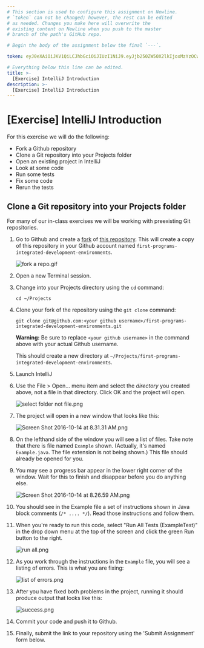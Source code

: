 ```yaml
---
# This section is used to configure this assignment on Newline.
# `token` can not be changed; however, the rest can be edited
# as needed. Changes you make here will overwrite the
# existing content on Newline when you push to the master
# branch of the path's GitHub repo.

# Begin the body of the assignment below the final `---`.

token: eyJ0eXAiOiJKV1QiLCJhbGciOiJIUzI1NiJ9.eyJjb250ZW50X2lkIjoxMzYzOCwiY29udGVudF90eXBlIjoiQXNzaWdubWVudCJ9.h4Q6CM43jc5nNklx6SU81_8bXES5EWr8tWPT4tLtCLg

# Everything below this line can be edited.
title: >-
  [Exercise] IntelliJ Introduction
description: >-
  [Exercise] IntelliJ Introduction
---
```

# [Exercise] IntelliJ Introduction

For this exercise we will do the following:

* Fork a Github repository
* Clone a Git repository into your Projects folder
* Open an existing project in IntelliJ
* Look at some code
* Run some tests
* Fix some code
* Rerun the tests

## Clone a Git repository into your Projects folder

For many of our in-class exercises we will be working with preexisting Git repositories.

1. Go to Github and create a [fork](https://help.github.com/articles/fork-a-repo/) of [this repository](https://github.com/tiy-raleigh-java/first-programs-integrated-development-environments). This will create a copy of this repository in your Github account named `first-programs-integrated-development-environments`.

	![fork a repo.gif](https://tiy-learn-content.s3.amazonaws.com/1626dafc-fork%20a%20repo.gif)

2. Open a new Terminal session.

3. Change into your Projects directory using the `cd` command: 

	`cd ~/Projects`

4. Clone your fork of the repository using the `git clone` command: 

	`git clone git@github.com:<your github username>/first-programs-integrated-development-environments.git`
	
	**Warning:** Be sure to replace `<your github username>` in the command above with your actual Github username.

	This should create a new directory at `~/Projects/first-programs-integrated-development-environments`.

5. Launch IntelliJ

6. Use the File > Open... menu item and select the _directory_ you created above, not a file in that directory. Click OK and the project will open. 

	![select folder not file.png](https://tiy-learn-content.s3.amazonaws.com/7b5a5ca6-select%20folder%20not%20file.png)

7. The project will open in a new window that looks like this:

	![Screen Shot 2016-10-14 at 8.31.31 AM.png](https://tiy-learn-content.s3.amazonaws.com/f4a0209d-Screen%20Shot%202016-10-14%20at%208.31.31%20AM.png)
	
8. On the lefthand side of the window you will see a list of files. Take note that there is file named `Example` shown. (Actually, it's named `Example.java`. The file extension is not being shown.) This file should already be opened for you.

9. You may see a progress bar appear in the lower right corner of the window. Wait for this to finish and disappear before you do anything else.

	![Screen Shot 2016-10-14 at 8.26.59 AM.png](https://tiy-learn-content.s3.amazonaws.com/e9614072-Screen%20Shot%202016-10-14%20at%208.26.59%20AM.png)

10. You should see in the Example file a set of instructions shown in Java block comments (`/* .... */`). Read those instructions and follow them.

11. When you're ready to run this code, select "Run All Tests (ExampleTest)" in the drop down menu at the top of the screen and click the green Run button to the right.

	![run all.png](https://tiy-learn-content.s3.amazonaws.com/81bad2a9-run%20all.png)

12. As you work through the instructions in the `Example` file, you will see a listing of errors. This is what you are fixing:

	![list of errors.png](https://tiy-learn-content.s3.amazonaws.com/6d4d7408-list%20of%20errors.png)

13. After you have fixed both problems in the project, running it should produce output that looks like this:

	![success.png](https://tiy-learn-content.s3.amazonaws.com/cdf938e0-success.png)

14. Commit your code and push it to Github.

15. Finally, submit the link to your repository using the 'Submit Assignment' form below.

